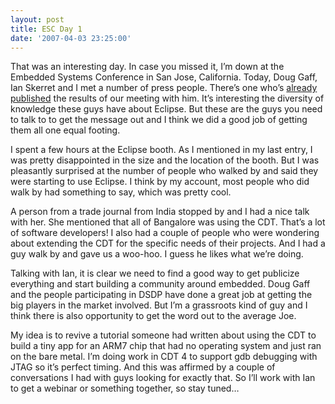 ```yaml
---
layout: post
title: ESC Day 1
date: '2007-04-03 23:25:00'
---
```



That was an interesting day. In case you missed it, I’m down at the Embedded Systems Conference in San Jose, California. Today, Doug Gaff, Ian Skerret and I met a number of press people. There’s one who’s [already published](http://www.eetimes.com/rss/showArticle.jhtml?articleID=198702291&cid=RSSfeed_eetimes_newsRSS) the results of our meeting with him. It’s interesting the diversity of knowledge these guys have about Eclipse. But these are the guys you need to talk to to get the message out and I think we did a good job of getting them all one equal footing.

I spent a few hours at the Eclipse booth. As I mentioned in my last entry, I was pretty disappointed in the size and the location of the booth. But I was pleasantly surprised at the number of people who walked by and said they were starting to use Eclipse. I think by my account, most people who did walk by had something to say, which was pretty cool.

A person from a trade journal from India stopped by and I had a nice talk with her. She mentioned that all of Bangalore was using the CDT. That’s a lot of software developers! I also had a couple of people who were wondering about extending the CDT for the specific needs of their projects. And I had a guy walk by and gave us a woo-hoo. I guess he likes what we’re doing.

Talking with Ian, it is clear we need to find a good way to get publicize everything and start building a community around embedded. Doug Gaff and the people participating in DSDP have done a great job at getting the big players in the market involved. But I’m a grassroots kind of guy and I think there is also opportunity to get the word out to the average Joe.

My idea is to revive a tutorial someone had written about using the CDT to build a tiny app for an ARM7 chip that had no operating system and just ran on the bare metal. I’m doing work in CDT 4 to support gdb debugging with JTAG so it’s perfect timing. And this was affirmed by a couple of conversations I had with guys looking for exactly that. So I’ll work with Ian to get a webinar or something together, so stay tuned…


